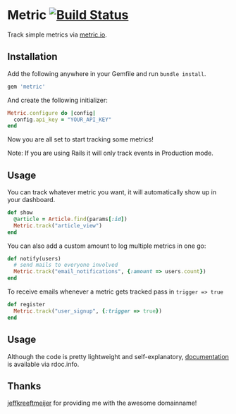 # Metric [![Build Status](http://travis-ci.org/bittersweet/metric.png)](http://travis-ci.org/bittersweet/metric)

Track simple metrics via [metric.io](metric.io).

## Installation

Add the following anywhere in your Gemfile and run `bundle install`.

``` ruby
gem 'metric'
```

And create the following initializer:

``` ruby
Metric.configure do |config|
  config.api_key = "YOUR_API_KEY"
end
```

Now you are all set to start tracking some metrics!

Note: If you are using Rails it will only track events in Production mode.

## Usage

You can track whatever metric you want, it will automatically show up in your
dashboard.

``` ruby
def show
  @article = Article.find(params[:id])
  Metric.track("article_view")
end
```

You can also add a custom amount to log multiple metrics in one go:

``` ruby
def notify(users)
  # send mails to everyone involved
  Metric.track("email_notifications", {:amount => users.count})
end
```

To receive emails whenever a metric gets tracked pass in `trigger => true`

``` ruby
def register
  Metric.track("user_signup", {:trigger => true})
end
```

## Usage

Although the code is pretty lightweight and self-explanatory, [documentation](http://rdoc.info/github/bittersweet/metric/master/frames) is available via rdoc.info.

## Thanks

[jeffkreeftmeijer](https://github.com/jeffkreeftmeijer) for providing me with the awesome domainname!
